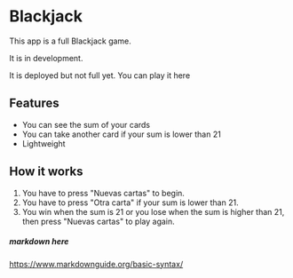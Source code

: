 
# Blackjack

This app is a full Blackjack game.

It is in development.

It is deployed but not full yet. You can play it here  

## Features

- You can see the sum of your cards
- You can take another card if your sum is lower than 21  
- Lightweight   

## How it works

1. You have to press "Nuevas cartas" to begin.
2. You have to press "Otra carta" if your sum is lower than 21.
3. You win when the sum is 21 or you lose when the sum is higher than 21, then press "Nuevas cartas" to play again.

##### markdown here
https://www.markdownguide.org/basic-syntax/
